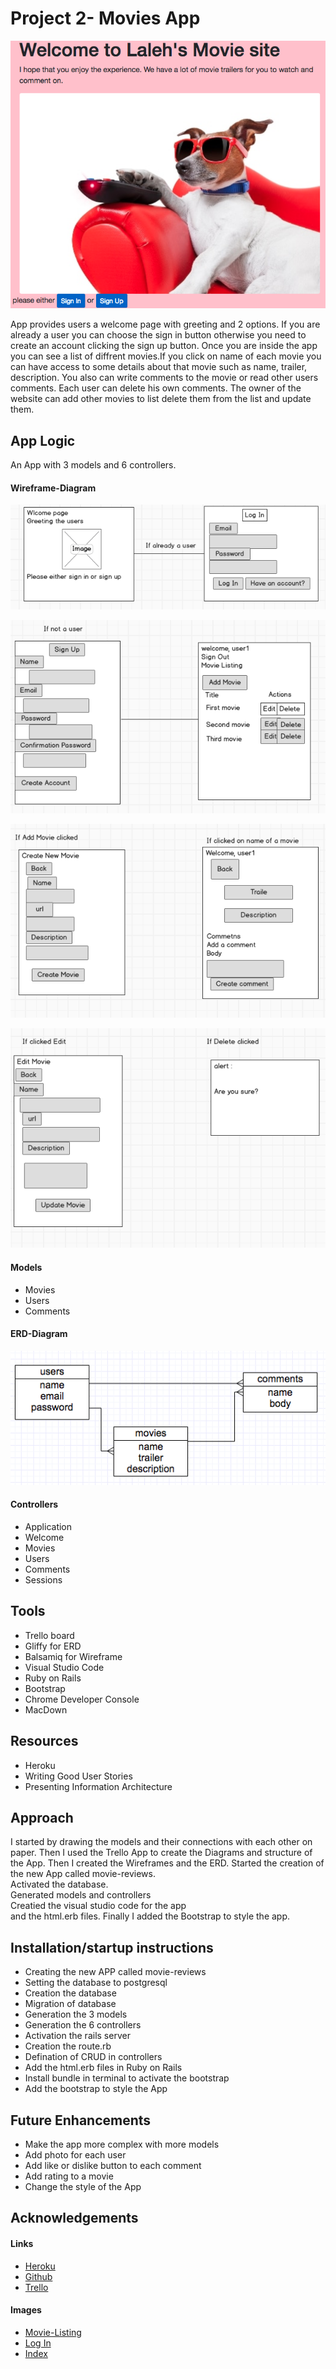 # Project 2- Movies App  
  ![alt text](app/assets/images/Index.png)   


App provides users a welcome page with greeting and 2 options. If you are already a user you can choose the sign in button otherwise you need to create an account clicking the sign up button. Once you are inside the app you can see a list of diffrent movies.If you click on name of each movie you can have access to some details about that movie such as name, trailer, description. You also can write comments to the movie or read other users comments. Each user can delete his own comments. The owner of the website can add other movies to list delete them from the list and update them.


 
## App Logic
An App with 3 models and 6 controllers.
#### Wireframe-Diagram
  
  ![alt text](app/assets/images/Wireframe1.png)  
     
               
  ![alt text](app/assets/images/Wireframe2.png)     
             
  ![alt text](app/assets/images/wireframe3.png)     
           
  ![alt text](app/assets/images/Wireframe4.png)           
    
           
####  Models
* Movies  
* Users  
* Comments    
  
#### ERD-Diagram  
![alt text](app/assets/images/ERD.png)        
  

####  Controllers
* Application  
* Welcome    
* Movies  
* Users  
* Comments  
* Sessions 


## Tools
* Trello board  
* Gliffy for ERD  
* Balsamiq for Wireframe 
* Visual Studio Code 
* Ruby on Rails  
* Bootstrap     
* Chrome Developer Console   
* MacDown  
 
 

 


## Resources
* Heroku  
* Writing Good User Stories  
* Presenting Information Architecture   

## Approach  

I started by drawing the models and their connections with each other on paper. Then I used the Trello App to create the Diagrams and structure of the App. Then I created the Wireframes and the ERD. 
Started the creation of the new App called movie-reviews.  
Activated the database.  
Generated models and controllers  
Creatied the visual studio code for the app  
and the html.erb files. Finally I added the Bootstrap to style the app.




## Installation/startup instructions
* Creating the new APP called movie-reviews  
* Setting the database to postgresql  
* Creation the database  
* Migration of database 
* Generation the 3 models  
* Generation the 6 controllers  
* Activation the rails server 
* Creation the route.rb  
* Defination of CRUD in controllers  
* Add the html.erb files in Ruby on Rails
* Install bundle in terminal to activate the bootstrap  
* Add the bootstrap to style the App 
  
  




    
## Future Enhancements

* Make the app more complex with more models  
* Add photo for each user  
* Add like or dislike button to each comment  
* Add rating to a movie  
* Change the style of the App  



## Acknowledgements  

#### Links  
* [Heroku](https://lalehs-movies-website.herokuapp.com/)  
* [Github](https://github.com/lalehnastar/Project2-Movie-reviews-App)  
* [Trello](https://trello.com/b/sb5FGqHo/laleh-nastar)

#### Images 
 * [Movie-Listing](https://encrypted-tbn0.gstatic.com/images?q=tbn:ANd9GcTh0yvtPjuPpeXoBFMcE_k5dTG6-YE96u8AX0b_H7srMoyt_O91XQ)
 * [Log In](http://villageoffaith.org/uploads/6/2/2/8/62282299/1370146_orig.png) 
 * [Index](https://images-na.ssl-images-amazon.com/images/I/61Teggpds4L._SL1024_.jpg)
 

 
